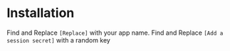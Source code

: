 Installation
============

Find and Replace `[Replace]` with your app name.
Find and Replace `[Add a session secret]` with a random key